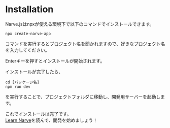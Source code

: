 # Installation
Narve.jsはnpxが使える環境下で以下のコマンドでインストールできます。
```
npx create-narve-app
```
コマンドを実行するとプロジェクト名を聞かれますので、好きなプロジェクト名を入力してください。

Enterキーを押すとインストールが開始されます。

インストールが完了したら、
```
cd [パッケージ名]
npm run dev
```
を実行することで、プロジェクトフォルダに移動し、開発用サーバーを起動します。

これでインストールは完了です。  
[Learn Narve](Learn%20Narve.md)を読んで、開発を始めましょう！
